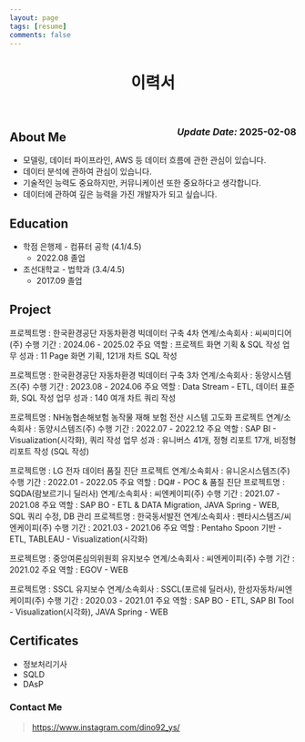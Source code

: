 ```yaml
---
layout: page
tags: [resume]
comments: false
---
```


<center>
    <h1>
        이력서
    </h1>
</center>
<br>
<div style="float: right">
    <h3><em>Update Date:</em> 2025-02-08</h3>
</div>

## About Me

- 모델링, 데이터 파이프라인, AWS 등 데이터 흐름에 관한 관심이 있습니다.
- 데이터 분석에 관하여 관심이 있습니다.
- 기술적인 능력도 중요하지만, 커뮤니케이션 또한 중요하다고 생각합니다.
- 데이터에 관하여 깊은 능력을 가진 개발자가 되고 싶습니다.

## Education

* 학점 은행제 - 컴퓨터 공학 (4.1/4.5)
    * 2022.08 졸업
* 조선대학교 - 법학과 (3.4/4.5)
    * 2017.09 졸업

## Project

프로젝트명 : 한국환경공단 자동차환경 빅데이터 구축 4차
연계/소속회사 : 씨씨미디어(주)
수행 기간 : 2024.06 - 2025.02
주요 역할 : 프로젝트 화면 기획 & SQL 작성
업무 성과 : 11 Page 화면 기획, 121개 차트 SQL 작성

프로젝트명 : 한국환경공단 자동차환경 빅데이터 구축 3차
연계/소속회사 : 동양시스템즈(주)
수행 기간 : 2023.08 - 2024.06
주요 역할 : Data Stream - ETL, 데이터 표준화, SQL 작성
업무 성과 : 140 여개 차트 쿼리 작성

프로젝트명 : NH농협손해보험 농작물 재해 보험 전산 시스템 고도화 프로젝트
연계/소속회사 : 동양시스템즈(주)
수행 기간 : 2022.07 - 2022.12
주요 역할 : SAP BI - Visualization(시각화), 쿼리 작성
업무 성과 : 유니버스 41개, 정형 리포트 17개, 비정형 리포트 작성 (SQL 작성)

프로젝트명 : LG 전자 데이터 품질 진단 프로젝트
연계/소속회사 : 유니온시스템즈(주)
수행 기간 : 2022.01 - 2022.05
주요 역할 : DQ# - POC & 품질 진단
프로젝트명 : SQDA(람보르기니 딜러사)
연계/소속회사 : 씨엔케이피(주)
수행 기간 : 2021.07 - 2021.08
주요 역할 : SAP BO - ETL & DATA Migration, JAVA Spring - WEB, SQL 쿼리 수정, DB 관리
프로젝트명 : 한국동서발전
연계/소속회사 : 펜타시스템즈/씨엔케이피(주)
수행 기간 : 2021.03 - 2021.06
주요 역할 : Pentaho Spoon 기반 - ETL, TABLEAU - Visualization(시각화)

프로젝트명 : 중앙여론심의위원회 유지보수
연계/소속회사 : 씨엔케이피(주)
수행 기간 : 2021.02
주요 역할 : EGOV - WEB

프로젝트명 : SSCL 유지보수
연계/소속회사 : SSCL(포르쉐 딜러사), 한성자동차/씨엔케이피(주)
수행 기간 : 2020.03 - 2021.01
주요 역할 : SAP BO - ETL, SAP BI Tool - Visualization(시각화), JAVA Spring - WEB

## Certificates

* 정보처리기사
* SQLD
* DAsP

### Contact Me

> https://www.instagram.com/dino92_ys/



<!--
## 백준

[![Solved.ac Profile](http://mazassumnida.wtf/api/generate_badge?boj=bbd132)](https://solved.ac/bbd132)


## Getting Started

To learn how to install and use this theme check out the [Setup Guide](http://taylantatli.me/Moon/moon-theme/) for more information.
      
[Install Moon](https://github.com/TaylanTatli/Moon){: .btn}
-->